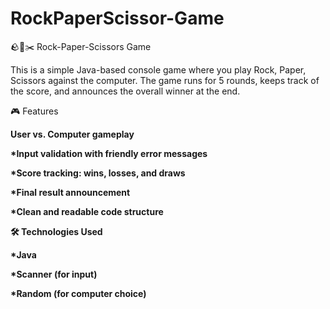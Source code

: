 # RockPaperScissor-Game
🪨📄✂️ Rock-Paper-Scissors Game

This is a simple Java-based console game where you play Rock, Paper, Scissors against the computer. The game runs for 5 rounds, keeps track of the score, and announces the overall winner at the end.

🎮 Features

<b>User vs. Computer gameplay<b>

*Input validation with friendly error messages

*Score tracking: wins, losses, and draws

*Final result announcement

*Clean and readable code structure

🛠️ <b>Technologies Used<b>

*Java

*Scanner (for input)

*Random (for computer choice)
